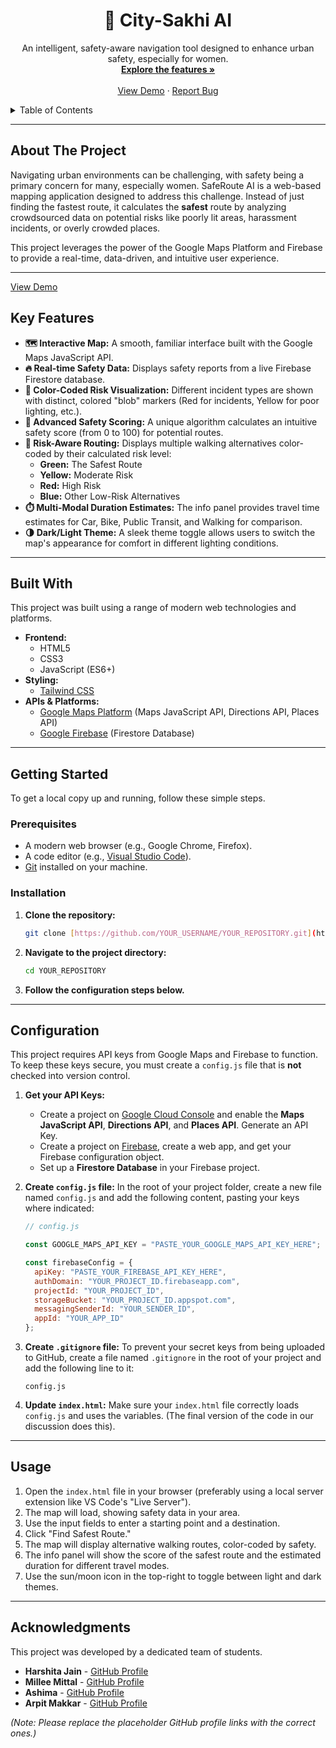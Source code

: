 <div align="center">
  <h1 align="center">📍 City-Sakhi AI</h1>
  <p align="center">
    An intelligent, safety-aware navigation tool designed to enhance urban safety, especially for women.
    <br />
    <a href="#about-the-project"><strong>Explore the features »</strong></a>
    <br />
    <br />
    <a href="https://arpitmakkar12.github.io/City-Sakhi-AI/">View Demo</a>
    ·
    <a href="https://github.com/ArpitMakkar12/City-Sakhi-AI/issues">Report Bug</a>
  </p>
</div>

<details>
  <summary>Table of Contents</summary>
  <ol>
    <li><a href="#about-the-project">About The Project</a></li>
    <li><a href="#key-features">Key Features</a></li>
    <li><a href="#built-with">Built With</a></li>
    <li><a href="#getting-started">Getting Started</a></li>
    <li><a href="#configuration">Configuration</a></li>
    <li><a href="#usage">Usage</a></li>
    <li><a href="#acknowledgments">Acknowledgments</a></li>
  </ol>
</details>

---

## About The Project

Navigating urban environments can be challenging, with safety being a primary concern for many, especially women. SafeRoute AI is a web-based mapping application designed to address this challenge. Instead of just finding the fastest route, it calculates the **safest** route by analyzing crowdsourced data on potential risks like poorly lit areas, harassment incidents, or overly crowded places.

This project leverages the power of the Google Maps Platform and Firebase to provide a real-time, data-driven, and intuitive user experience.

---
<a href="https://arpitmakkar12.github.io/City-Sakhi-AI/">View Demo</a>

## Key Features

* **🗺️ Interactive Map:** A smooth, familiar interface built with the Google Maps JavaScript API.
* **🔥 Real-time Safety Data:** Displays safety reports from a live Firebase Firestore database.
* **🎨 Color-Coded Risk Visualization:** Different incident types are shown with distinct, colored "blob" markers (Red for incidents, Yellow for poor lighting, etc.).
* **💯 Advanced Safety Scoring:** A unique algorithm calculates an intuitive safety score (from 0 to 100) for potential routes.
* **🚦 Risk-Aware Routing:** Displays multiple walking alternatives color-coded by their calculated risk level:
    * **Green:** The Safest Route
    * **Yellow:** Moderate Risk
    * **Red:** High Risk
    * **Blue:** Other Low-Risk Alternatives
* **⏱️ Multi-Modal Duration Estimates:** The info panel provides travel time estimates for Car, Bike, Public Transit, and Walking for comparison.
* **🌗 Dark/Light Theme:** A sleek theme toggle allows users to switch the map's appearance for comfort in different lighting conditions.

---

## Built With

This project was built using a range of modern web technologies and platforms.

* **Frontend:**
    * HTML5
    * CSS3
    * JavaScript (ES6+)
* **Styling:**
    * [Tailwind CSS](https://tailwindcss.com/)
* **APIs & Platforms:**
    * [Google Maps Platform](https://maps.google.com/) (Maps JavaScript API, Directions API, Places API)
    * [Google Firebase](https://firebase.google.com/) (Firestore Database)

---

## Getting Started

To get a local copy up and running, follow these simple steps.

### Prerequisites

* A modern web browser (e.g., Google Chrome, Firefox).
* A code editor (e.g., [Visual Studio Code](https://code.visualstudio.com/)).
* [Git](https://git-scm.com/downloads) installed on your machine.

### Installation

1.  **Clone the repository:**
    ```bash
    git clone [https://github.com/YOUR_USERNAME/YOUR_REPOSITORY.git](https://github.com/YOUR_USERNAME/YOUR_REPOSITORY.git)
    ```
2.  **Navigate to the project directory:**
    ```bash
    cd YOUR_REPOSITORY
    ```
3.  **Follow the configuration steps below.**

---

## Configuration

This project requires API keys from Google Maps and Firebase to function. To keep these keys secure, you must create a `config.js` file that is **not** checked into version control.

1.  **Get your API Keys:**
    * Create a project on [Google Cloud Console](https://console.cloud.google.com/) and enable the **Maps JavaScript API**, **Directions API**, and **Places API**. Generate an API Key.
    * Create a project on [Firebase](https://console.firebase.google.com/), create a web app, and get your Firebase configuration object.
    * Set up a **Firestore Database** in your Firebase project.

2.  **Create `config.js` file:**
    In the root of your project folder, create a new file named `config.js` and add the following content, pasting your keys where indicated:

    ```javascript
    // config.js

    const GOOGLE_MAPS_API_KEY = "PASTE_YOUR_GOOGLE_MAPS_API_KEY_HERE";

    const firebaseConfig = {
      apiKey: "PASTE_YOUR_FIREBASE_API_KEY_HERE",
      authDomain: "YOUR_PROJECT_ID.firebaseapp.com",
      projectId: "YOUR_PROJECT_ID",
      storageBucket: "YOUR_PROJECT_ID.appspot.com",
      messagingSenderId: "YOUR_SENDER_ID",
      appId: "YOUR_APP_ID"
    };
    ```

3.  **Create `.gitignore` file:**
    To prevent your secret keys from being uploaded to GitHub, create a file named `.gitignore` in the root of your project and add the following line to it:

    ```
    config.js
    ```

4.  **Update `index.html`:**
    Make sure your `index.html` file correctly loads `config.js` and uses the variables. (The final version of the code in our discussion does this).

---

## Usage

1.  Open the `index.html` file in your browser (preferably using a local server extension like VS Code's "Live Server").
2.  The map will load, showing safety data in your area.
3.  Use the input fields to enter a starting point and a destination.
4.  Click "Find Safest Route."
5.  The map will display alternative walking routes, color-coded by safety.
6.  The info panel will show the score of the safest route and the estimated duration for different travel modes.
7.  Use the sun/moon icon in the top-right to toggle between light and dark themes.

---

## Acknowledgments

This project was developed by a dedicated team of students.

* **Harshita Jain** - [GitHub Profile](https://github.com/harshita25221)
* **Millee Mittal** - [GitHub Profile](https://github.com/Millee-24)
* **Ashima** - [GitHub Profile](https://github.com/AshimaGosain)
* **Arpit Makkar** - [GitHub Profile](https://github.com/ArpitMakkar12)

*(Note: Please replace the placeholder GitHub profile links with the correct ones.)*
